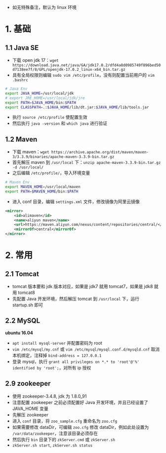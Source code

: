 

- 如无特殊备注，默认为 linux 环境

# 1. 基础

## 1.1 Java SE

- 下载 open jdk 17：`wget https://download.java.net/java/GA/jdk17.0.2/dfd4a8d0985749f896bed50d7138ee7f/8/GPL/openjdk-17.0.2_linux-x64_bin.tar.gz`
- 具有全局权限则编辑 `sudo vim /etc/profile`，没有则配置当前用户的 `vim .bashrc`
```bash
# Java Env
export JAVA_HOME=/usr/local/jdk
# export JRE_HOME=/usr/local/jdk/jre
export PATH=$JAVA_HOME/bin:$PATH
export CLASSPATH=.:$JAVA_HOME/lib/dt.jar:$JAVA_HOME/lib/tools.jar
```
- 执行 `source /etc/profile` 使配置生效
- 然后执行 `java -version` 和 `which java` 进行验证

## 1.2 Maven

- 下载 maven：`wget https://archive.apache.org/dist/maven/maven-3/3.3.9/binaries/apache-maven-3.3.9-bin.tar.gz`
- 首先解压 maven 到 `/usr/local` 下：`unzip apache-maven-3.3.9-bin.tar.gz -d /usr/local/`
- 之后编辑 `/etc/profile/`，导入环境变量
```bash
# Maven Env
export MAVEN_HOME=/usr/local/maven
export PATH=$MAVEN_HOME/bin:$PATH
```
- 进入 conf 目录，编辑 `settings.xml` 文件，修改镜像为阿里云镜像
```xml
<mirror>
    <id>alimaven</id>
    <name>aliyun maven</name>
    <url>https://maven.aliyun.com/nexus/content/repositories/central/</url>
    <mirrorOf>central</mirrorOf>        
</mirror>
```

# 2. 常用


## 2.1 Tomcat

- tomcat 版本要和 jdk 版本对应，如果是 jdk7 就用 tomcat7，如果是 jdk8 就用 tomcat8
- 先配置 Java 开发环境，然后解压 tomcat 到 `/usr/local` 下，运行 startup.sh 即可

## 2.2 MySQL

**ubuntu 16.04**

- `apt install mysql-server` 并配置密码为 root
- `vim /etc/mysql/my.cnf` 或 `vim /etc/mysql/mysql.conf.d/mysqld.cnf` 取消本机绑定，注释掉 `bind-address = 127.0.0.1`
- 登录 mysql，执行 `grant all privileges on *.* to 'root'@'%' identified by 'root';`，对所有 ip 授权

## 2.9 zookeeper

- 使用 zookeeper-3.4.8, jdk 为 1.8.0_91
- 注意配置 zookeeper 之前必须配置好 Java 开发环境，并且已经设置了 JAVA_HOME 变量
- 先解压 zookeeper
- 进入 `conf` 目录，将 `zoo_sample.cfg` 重命名为 `zoo.cfg`
- 如果需要修改 dataDir，可编辑 `zoo.cfg` 修改 dataDir，例如此处设置为 `/var/data/zookeeper`，注意该目录必须存在
- 然后执行 `bin` 目录下的 `zkServer.cmd` 或 `zkServer.sh`
- `zkServer.sh start`, `zkServer.sh status`



